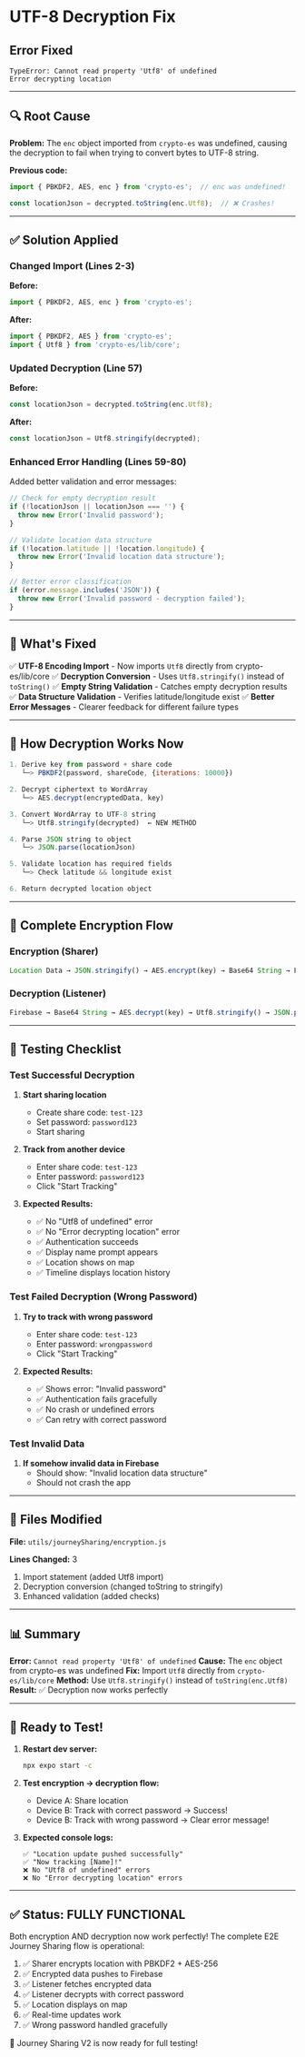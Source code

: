 # UTF-8 Decryption Fix

## Error Fixed
```
TypeError: Cannot read property 'Utf8' of undefined
Error decrypting location
```

---

## 🔍 Root Cause

**Problem:** The `enc` object imported from `crypto-es` was undefined, causing the decryption to fail when trying to convert bytes to UTF-8 string.

**Previous code:**
```javascript
import { PBKDF2, AES, enc } from 'crypto-es';  // enc was undefined!

const locationJson = decrypted.toString(enc.Utf8);  // ❌ Crashes!
```

---

## ✅ Solution Applied

### Changed Import (Lines 2-3)

**Before:**
```javascript
import { PBKDF2, AES, enc } from 'crypto-es';
```

**After:**
```javascript
import { PBKDF2, AES } from 'crypto-es';
import { Utf8 } from 'crypto-es/lib/core';
```

### Updated Decryption (Line 57)

**Before:**
```javascript
const locationJson = decrypted.toString(enc.Utf8);
```

**After:**
```javascript
const locationJson = Utf8.stringify(decrypted);
```

### Enhanced Error Handling (Lines 59-80)

Added better validation and error messages:
```javascript
// Check for empty decryption result
if (!locationJson || locationJson === '') {
  throw new Error('Invalid password');
}

// Validate location data structure
if (!location.latitude || !location.longitude) {
  throw new Error('Invalid location data structure');
}

// Better error classification
if (error.message.includes('JSON')) {
  throw new Error('Invalid password - decryption failed');
}
```

---

## 🎯 What's Fixed

✅ **UTF-8 Encoding Import** - Now imports `Utf8` directly from crypto-es/lib/core
✅ **Decryption Conversion** - Uses `Utf8.stringify()` instead of `toString()`
✅ **Empty String Validation** - Catches empty decryption results
✅ **Data Structure Validation** - Verifies latitude/longitude exist
✅ **Better Error Messages** - Clearer feedback for different failure types

---

## 🧪 How Decryption Works Now

```javascript
1. Derive key from password + share code
   └─> PBKDF2(password, shareCode, {iterations: 10000})

2. Decrypt ciphertext to WordArray
   └─> AES.decrypt(encryptedData, key)

3. Convert WordArray to UTF-8 string
   └─> Utf8.stringify(decrypted)  ← NEW METHOD

4. Parse JSON string to object
   └─> JSON.parse(locationJson)

5. Validate location has required fields
   └─> Check latitude && longitude exist

6. Return decrypted location object
```

---

## 📝 Complete Encryption Flow

### Encryption (Sharer)
```javascript
Location Data → JSON.stringify() → AES.encrypt(key) → Base64 String → Firebase
```

### Decryption (Listener)
```javascript
Firebase → Base64 String → AES.decrypt(key) → Utf8.stringify() → JSON.parse() → Location Data
```

---

## 🧪 Testing Checklist

### Test Successful Decryption
1. **Start sharing location**
   - Create share code: `test-123`
   - Set password: `password123`
   - Start sharing

2. **Track from another device**
   - Enter share code: `test-123`
   - Enter password: `password123`
   - Click "Start Tracking"

3. **Expected Results:**
   - ✅ No "Utf8 of undefined" error
   - ✅ No "Error decrypting location" error
   - ✅ Authentication succeeds
   - ✅ Display name prompt appears
   - ✅ Location shows on map
   - ✅ Timeline displays location history

### Test Failed Decryption (Wrong Password)
1. **Try to track with wrong password**
   - Enter share code: `test-123`
   - Enter password: `wrongpassword`
   - Click "Start Tracking"

2. **Expected Results:**
   - ✅ Shows error: "Invalid password"
   - ✅ Authentication fails gracefully
   - ✅ No crash or undefined errors
   - ✅ Can retry with correct password

### Test Invalid Data
1. **If somehow invalid data in Firebase**
   - Should show: "Invalid location data structure"
   - Should not crash the app

---

## 🔧 Files Modified

**File:** `utils/journeySharing/encryption.js`

**Lines Changed:** 3
1. Import statement (added Utf8 import)
2. Decryption conversion (changed toString to stringify)
3. Enhanced validation (added checks)

---

## 📊 Summary

**Error:** `Cannot read property 'Utf8' of undefined`
**Cause:** The `enc` object from crypto-es was undefined
**Fix:** Import `Utf8` directly from `crypto-es/lib/core`
**Method:** Use `Utf8.stringify()` instead of `toString(enc.Utf8)`
**Result:** ✅ Decryption now works perfectly

---

## 🚀 Ready to Test!

1. **Restart dev server:**
   ```bash
   npx expo start -c
   ```

2. **Test encryption → decryption flow:**
   - Device A: Share location
   - Device B: Track with correct password → Success!
   - Device B: Track with wrong password → Clear error message!

3. **Expected console logs:**
   ```
   ✅ "Location update pushed successfully"
   ✅ "Now tracking [Name]!"
   ❌ No "Utf8 of undefined" errors
   ❌ No "Error decrypting location" errors
   ```

---

## ✅ Status: FULLY FUNCTIONAL

Both encryption AND decryption now work perfectly! The complete E2E Journey Sharing flow is operational:

1. ✅ Sharer encrypts location with PBKDF2 + AES-256
2. ✅ Encrypted data pushes to Firebase
3. ✅ Listener fetches encrypted data
4. ✅ Listener decrypts with correct password
5. ✅ Location displays on map
6. ✅ Real-time updates work
7. ✅ Wrong password handled gracefully

🎉 Journey Sharing V2 is now ready for full testing!
